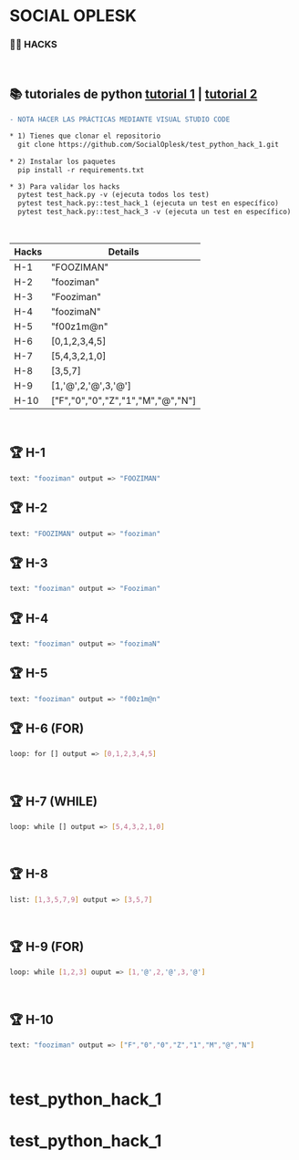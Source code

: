 # SOCIAL OPLESK
### 🏴‍☠️ HACKS 

<br/>

📚 tutoriales de python [tutorial 1](https://docs.python.org/es/3/tutorial/) | [tutorial 2](https://www.w3schools.com/python/)
---

```diff
- NOTA HACER LAS PRÁCTICAS MEDIANTE VISUAL STUDIO CODE  
```

```diff
* 1) Tienes que clonar el repositorio 
  git clone https://github.com/SocialOplesk/test_python_hack_1.git
  
* 2) Instalar los paquetes
  pip install -r requirements.txt

* 3) Para validar los hacks
  pytest test_hack.py -v (ejecuta todos los test)
  pytest test_hack.py::test_hack_1 (ejecuta un test en específico)
  pytest test_hack.py::test_hack_3 -v (ejecuta un test en específico)
```
<br/>

|Hacks | Details | 
|----------|---------|
| H-1      | "FOOZIMAN"|
| H-2      | "fooziman" |
| H-3      | "Fooziman" | 
| H-4      | "foozimaN" |
| H-5      | "f00z1m@n" |
| H-6      | [0,1,2,3,4,5] |
| H-7      | [5,4,3,2,1,0] | 
| H-8      | [3,5,7] |
| H-9      | [1,'@',2,'@',3,'@'] |
| H-10      | ["F","0","0","Z","1","M","@","N"] | 
<br/> 

## 🏆 H-1
```sh
text: "fooziman" output => "FOOZIMAN"
```

## 🏆 H-2
```sh
text: "FOOZIMAN" output => "fooziman"
```

## 🏆 H-3
```sh
text: "fooziman" output => "Fooziman"
```

## 🏆 H-4
```sh
text: "fooziman" output => "foozimaN"
```

## 🏆 H-5
```sh
text: "fooziman" output => "f00z1m@n"
```

## 🏆 H-6 (FOR)
```sh
loop: for [] output => [0,1,2,3,4,5]
```
<br/>

## 🏆 H-7 (WHILE)
```sh
loop: while [] output => [5,4,3,2,1,0]
```
<br/>

## 🏆 H-8
```sh
list: [1,3,5,7,9] output => [3,5,7]
```
<br/>

## 🏆 H-9 (FOR)
```sh
loop: while [1,2,3] ouput => [1,'@',2,'@',3,'@']
```
<br/>

## 🏆 H-10
```sh
text: "fooziman" output => ["F","0","0","Z","1","M","@","N"]  
```
<br/>

# test_python_hack_1
# test_python_hack_1
